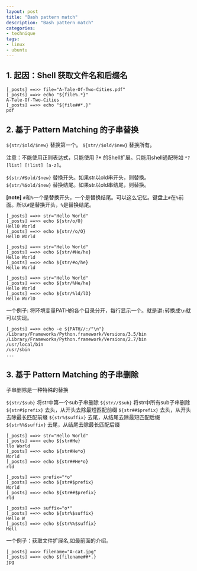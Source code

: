```yaml
---
layout: post
title: "Bash pattern match"
description: "Bash pattern match"
categories: 
- technique
tags:
- linux
- ubuntu
---
```



## 1. 起因：Shell 获取文件名和后缀名


``` shell
[_posts] ==>> file="A-Tale-Of-Two-Cities.pdf"
[_posts] ==>> echo "${file%.*}"
A-Tale-Of-Two-Cities
[_posts] ==>> echo "${file##*.}"
pdf
```

## 2. 基于 Pattern Matching 的子串替换

`${str/$old/$new}`  替换第一个。
`${str//$old/$new}` 替换所有。

注意：不能使用正则表达式，只能使用 ?* 的Shell扩展。只能用shell通配符如 `*?  [list] [!list] [a-z]`。

`${str/#$old/$new}` 替换开头。如果str以old串开头，则替换。
`${str/%$old/$new}` 替换结尾。如果str以old串结尾，则替换。

**[note]** `#`和`%`一个是替换开头，一个是替换结尾。可以这么记忆。键盘上`#`在`%`前面。所以`#`是替换开头，`%`是替换结尾。

``` shell
[_posts] ==>> str="Hello World"
[_posts] ==>> echo ${str/o/O}
HellO World
[_posts] ==>> echo ${str//o/O}
HellO WOrld

[_posts] ==>> str="Hello World"
[_posts] ==>> echo ${str/#He/he}
Hello World
[_posts] ==>> echo ${str/#o/he}
Hello World

[_posts] ==>> str="Hello World"
[_posts] ==>> echo ${str/%He/he}
Hello World
[_posts] ==>> echo ${str/%ld/lD}
Hello WorlD
```

一个例子: 将环境变量PATH的各个目录分开，每行显示一个。就是讲`:`转换成`\n`就可以实现。

``` shell
[_posts] ==>> echo -e ${PATH//:/"\n"}
/Library/Frameworks/Python.framework/Versions/3.5/bin
/Library/Frameworks/Python.framework/Versions/2.7/bin
/usr/local/bin
/usr/sbin
...
```

## 3. 基于 Pattern Matching 的子串删除
子串删除是一种特殊的替换

`${str/$sub}`     将str中第一个sub子串删除
`${str//$sub}`    将str中所有sub子串删除
`${str#$prefix}`  去头，从开头去除最短匹配前缀
`${str##$prefix}` 去头，从开头去除最长匹配前缀
`${str%$suffix}`  去尾，从结尾去除最短匹配后缀
`${str%%$suffix}` 去尾，从结尾去除最长匹配后缀

``` shell
[_posts] ==>> str="Hello World"
[_posts] ==>> echo ${str#He}
llo World
[_posts] ==>> echo ${str#He*o}
World
[_posts] ==>> echo ${str##He*o}
rld

[_posts] ==>> prefix="*o"
[_posts] ==>> echo ${str#$prefix}
World
[_posts] ==>> echo ${str##$prefix}
rld

[_posts] ==>> suffix="o*"
[_posts] ==>> echo ${str%$suffix}
Hello W
[_posts] ==>> echo ${str%%$suffix}
Hell
```
一个例子：获取文件扩展名,如最前面的介绍。

``` shell
[_posts] ==>> filename="A-cat.jpg"
[_posts] ==>> echo ${filename##*.}
jpg
```


